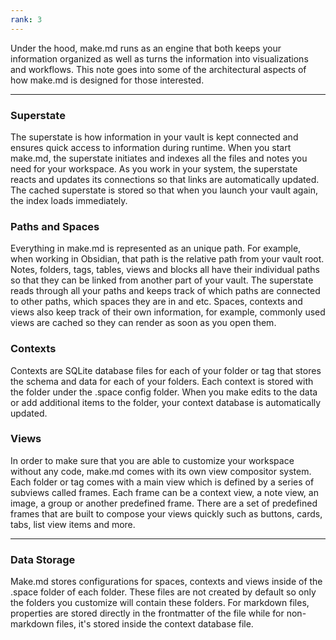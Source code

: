 ```yaml
---
rank: 3
---
```

Under the hood, make.md runs as an engine that both keeps your information organized as well as turns the information into visualizations and workflows. This note goes into some of the architectural aspects of how make.md is designed for those interested.

---
### Superstate

The superstate is how information in your vault is kept connected and ensures quick access to information during runtime. When you start make.md, the superstate initiates and indexes all the files and notes you need for your workspace. As you work in your system, the superstate reacts and updates its connections so that links are automatically updated. The cached superstate is stored so that when you launch your vault again, the index loads immediately.
### Paths and Spaces

Everything in make.md is represented as an unique path. For example, when working in Obsidian, that path is the relative path from your vault root. Notes, folders, tags, tables, views and blocks all have their individual paths so that they can be linked from another part of your vault. The superstate reads through all your paths and keeps track of which paths are connected to other paths, which spaces they are in and etc. Spaces, contexts and views also keep track of their own information, for example, commonly used views are cached so they can render as soon as you open them. 
### Contexts

Contexts are SQLite database files for each of your folder or tag that stores the schema and data for each of your folders. Each context is stored with the folder under the .space config folder. When you make edits to the data or add additional items to the folder, your context database is automatically updated. 
### Views

In order to make sure that you are able to customize your workspace without any code, make.md comes with its own view compositor system. Each folder or tag comes with a main view which is defined by a series of subviews called frames. Each frame can be a context view, a note view, an image, a group or another predefined frame. There are a set of predefined frames that are built to compose your views quickly such as buttons, cards, tabs, list view items and more.

---
### Data Storage

Make.md stores configurations for spaces, contexts and views inside of the .space folder of each folder. These files are not created by default so only the folders you customize will contain these folders. For markdown files, properties are stored directly in the frontmatter of the file while for non-markdown files, it's stored inside the context database file.